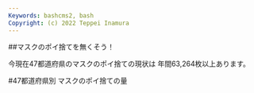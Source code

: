 ```yaml
---
Keywords: bashcms2, bash
Copyright: (c) 2022 Teppei Inamura
---
```


##マスクのポイ捨てを無くそう！

今現在47都道府県のマスクのポイ捨ての現状は
年間63,264枚以上あります。

#47都道府県別 マスクのポイ捨ての量



